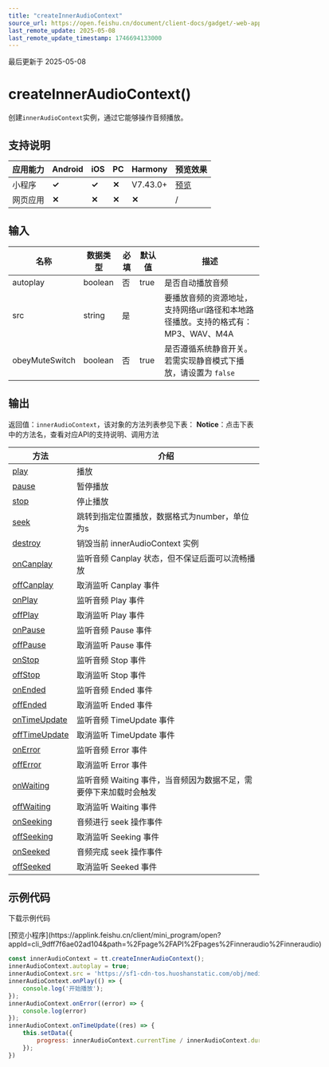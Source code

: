 ```yaml
---
title: "createInnerAudioContext"
source_url: https://open.feishu.cn/document/client-docs/gadget/-web-app-api/media/audio/createinneraudiocontext
last_remote_update: 2025-05-08
last_remote_update_timestamp: 1746694133000
---
```

最后更新于 2025-05-08

# createInnerAudioContext()

创建`innerAudioContext`实例，通过它能够操作音频播放。

## 支持说明

应用能力 | Android | iOS | PC | Harmony | 预览效果
--- | --- | --- | --- | --- | ---
小程序 | **✓** | **✓** | **✕** | V7.43.0+ | [预览](https://applink.feishu.cn/client/mini_program/open?appId=cli_9dff7f6ae02ad104&path=page%2FAPI%2Fpages%2Finneraudio%2Finneraudio)
网页应用 | **✕** | **✕** | **✕** | **✕** | /

## 输入

名称 | 数据类型 | 必填 | 默认值 | 描述
--- | --- | --- | --- | ---
autoplay | boolean | 否 | true | 是否自动播放音频
src | string | 是 |  | 要播放音频的资源地址，支持网络url路径和本地路径播放。支持的格式有：MP3、WAV、⁣M4A
obeyMuteSwitch | boolean | 否 | true | 是否遵循系统静音开关。若需实现静音模式下播放，请设置为 `false`

## 输出
返回值：`innerAudioContext`，该对象的方法列表参见下表：
**Notice**：点击下表中的方法名，查看对应API的支持说明、调用方法

方法 | 介绍
--- | ---
[play](https://open.feishu.cn/document/uYjL24iN/uETMx4SMxEjLxETM/inneraudiocontext/play) | 播放
[pause](https://open.feishu.cn/document/uYjL24iN/uETMx4SMxEjLxETM/inneraudiocontext/pause) | 暂停播放
[stop](https://open.feishu.cn/document/uYjL24iN/uETMx4SMxEjLxETM/inneraudiocontext/stop) | 停止播放
[seek](https://open.feishu.cn/document/uYjL24iN/uETMx4SMxEjLxETM/inneraudiocontext/seek) | 跳转到指定位置播放，数据格式为number，单位为s
[destroy](https://open.feishu.cn/document/uYjL24iN/uETMx4SMxEjLxETM/inneraudiocontext/destroy) | 销毁当前 innerAudioContext 实例
[onCanplay](https://open.feishu.cn/document/uYjL24iN/uETMx4SMxEjLxETM/inneraudiocontext/onCanplay) | 监听音频 Canplay 状态，但不保证后面可以流畅播放
[offCanplay](https://open.feishu.cn/document/uYjL24iN/uETMx4SMxEjLxETM/inneraudiocontext/offCanplay) | 取消监听 Canplay 事件
[onPlay](https://open.feishu.cn/document/uYjL24iN/uETMx4SMxEjLxETM/inneraudiocontext/onPlay) | 监听音频 Play 事件
[offPlay](https://open.feishu.cn/document/uYjL24iN/uETMx4SMxEjLxETM/inneraudiocontext/offPlay) | 取消监听 Play 事件
[onPause](https://open.feishu.cn/document/uYjL24iN/uETMx4SMxEjLxETM/inneraudiocontext/onPause) | 监听音频 Pause 事件
[offPause](https://open.feishu.cn/document/uYjL24iN/uETMx4SMxEjLxETM/inneraudiocontext/offPause) | 取消监听 Pause 事件
[onStop](https://open.feishu.cn/document/uYjL24iN/uETMx4SMxEjLxETM/inneraudiocontext/onStop) | 监听音频 Stop 事件
[offStop](https://open.feishu.cn/document/uYjL24iN/uETMx4SMxEjLxETM/inneraudiocontext/offStop) | 取消监听 Stop 事件
[onEnded](https://open.feishu.cn/document/uYjL24iN/uETMx4SMxEjLxETM/inneraudiocontext/onEnded) | 监听音频 Ended 事件
[offEnded](https://open.feishu.cn/document/uYjL24iN/uETMx4SMxEjLxETM/inneraudiocontext/offEnded) | 取消监听 Ended 事件
[onTimeUpdate](https://open.feishu.cn/document/uYjL24iN/uETMx4SMxEjLxETM/inneraudiocontext/onTimeUpdate) | 监听音频 TimeUpdate 事件
[offTimeUpdate](https://open.feishu.cn/document/uYjL24iN/uETMx4SMxEjLxETM/inneraudiocontext/offTimeUpdate) | 取消监听 TimeUpdate 事件
[onError](https://open.feishu.cn/document/uYjL24iN/uETMx4SMxEjLxETM/inneraudiocontext/onError) | 监听音频 Error 事件
[offError](https://open.feishu.cn/document/uYjL24iN/uETMx4SMxEjLxETM/inneraudiocontext/offError) | 取消监听 Error 事件
[onWaiting](https://open.feishu.cn/document/uYjL24iN/uETMx4SMxEjLxETM/inneraudiocontext/onWaiting) | 监听音频 Waiting 事件，当音频因为数据不足，需要停下来加载时会触发
[offWaiting](https://open.feishu.cn/document/uYjL24iN/uETMx4SMxEjLxETM/inneraudiocontext/offWaiting) | 取消监听 Waiting 事件
[onSeeking](https://open.feishu.cn/document/uYjL24iN/uETMx4SMxEjLxETM/inneraudiocontext/onSeeking) | 音频进行 seek 操作事件
[offSeeking](https://open.feishu.cn/document/uYjL24iN/uETMx4SMxEjLxETM/inneraudiocontext/offSeeking) | 取消监听 Seeking 事件
[onSeeked](https://open.feishu.cn/document/uYjL24iN/uETMx4SMxEjLxETM/inneraudiocontext/onSeeked) | 音频完成 seek 操作事件
[offSeeked](https://open.feishu.cn/document/uYjL24iN/uETMx4SMxEjLxETM/inneraudiocontext/offSeeked) | 取消监听 Seeked 事件

## 示例代码

<md-download-code href="https://open.feishu.cn/document/uYjL24iN/uYDM04iNwQjL2ADN" mobileDisplay="none">下载示例代码</md-download-code>

<div style="display: flex">
          [预览小程序](https://applink.feishu.cn/client/mini_program/open?appId=cli_9dff7f6ae02ad104&path=%2Fpage%2FAPI%2Fpages%2Finneraudio%2Finneraudio)

</div> 

```js
const innerAudioContext = tt.createInnerAudioContext();
innerAudioContext.autoplay = true;
innerAudioContext.src = 'https://sf1-cdn-tos.huoshanstatic.com/obj/media-fe/xgplayer_doc_video/music/audio.mp3';
innerAudioContext.onPlay(() => {
    console.log('开始播放');
});
innerAudioContext.onError((error) => {
    console.log(error)
});
innerAudioContext.onTimeUpdate((res) => {
    this.setData({
        progress: innerAudioContext.currentTime / innerAudioContext.duration
    });
})
```
